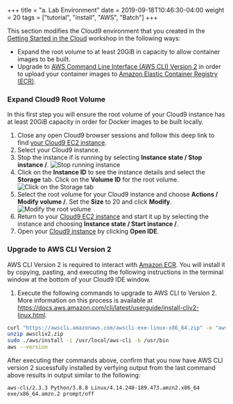 +++
title = "a. Lab Environment"
date = 2019-09-18T10:46:30-04:00
weight = 20
tags = ["tutorial", "install", "AWS", "Batch"]
+++

This section modifies the Cloud9 environment that you created in the [Getting Started in the Cloud](/02-aws-getting-started.html) workshop in the following ways:

- Expand the root volume to at least 20GiB in capacity to allow container images to be built.
- Upgrade to [AWS Command Line Interface (AWS CLI) Version 2](https://docs.aws.amazon.com/cli/latest/userguide/install-cliv2-linux.html) in order to upload your container images to [Amazon Elastic Container Registry (ECR)](hhttps://aws.amazon.com/ecr/).

### Expand Cloud9 Root Volume
In this first step you will ensure the root volume of your Cloud9 instance has at least 20GiB capacity in order for Docker images to be built locally.

1. Close any open Cloud9 browser sessions and follow this deep link to find [ your Cloud9 EC2 instance](https://console.aws.amazon.com/ec2/v2/home?#Instances:search=cloud9;sort=desc:launchTime).
2. Select your Cloud9 instance.
3. Stop the instance if is running by selecting **Instance state / Stop instance /**. ![Stop running instance](/images/aws-batch/root-volume-1.png)
4. Click on the **Instance ID** to see the instance details and select the **Storage** tab. Click on the **Volume ID** for the root volume. ![Click on the Storage tab](/images/aws-batch/root-volume-2.png)
5. Select the root volume for your Cloud9 instance and choose **Actions / Modify volume /**. Set the **Size** to 20 and click **Modify**. 
![Modify the root volume](/images/aws-batch/root-volume-3.png)
6. Return to your [ Cloud9 EC2 instance](https://console.aws.amazon.com/ec2/v2/home?#Instances:search=cloud9;sort=desc:launchTime) and start it up by selecting the instance and choosing **Instance state / Start instance /**.
7. Open your [Cloud9 instance](https://console.aws.amazon.com/cloud9/home) by clicking **Open IDE**.

### Upgrade to AWS CLI Version 2

AWS CLI Version 2 is required to interact with [Amazon ECR](https://aws.amazon.com/ecr/). You will install it by copying, pasting, and executing the following instructions in the terminal window at the bottom of your Cloud9 IDE window.
1.  Execute the following commands to upgrade to AWS CLI to Version 2. More information on this process is available at https://docs.aws.amazon.com/cli/latest/userguide/install-cliv2-linux.html. 
```bash
curl "https://awscli.amazonaws.com/awscli-exe-linux-x86_64.zip" -o "awscliv2.zip"
unzip awscliv2.zip
sudo ./aws/install -i /usr/local/aws-cli -b /usr/bin
aws --version
```
After executing ther commands above, confirm that you now have AWS CLI version 2 sucessfully installed by verfying output from the last command above results in output similar to the following:
```text
aws-cli/2.3.3 Python/3.8.8 Linux/4.14.248-189.473.amzn2.x86_64 exe/x86_64.amzn.2 prompt/off
```